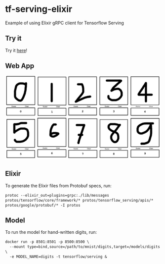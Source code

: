 # tf-serving-elixir

Example of using Elixir gRPC client for Tensorflow Serving

## Try it

Try it [here](https://dnlserrano.dev/digits)!

## Web App

![](docs/images/intro.png)

## Elixir

To generate the Elixir files from Protobuf specs, run:

```
protoc --elixir_out=plugins=grpc:./lib/messages protos/tensorflow/core/framework/* protos/tensorflow_serving/apis/* protos/google/protobuf/* -I protos
```

## Model

To run the model for hand-written digits, run:

```
docker run -p 8501:8501 -p 8500:8500 \
  --mount type=bind,source=/path/to/mnist/digits,target=/models/digits \
  -e MODEL_NAME=digits -t tensorflow/serving &
```

